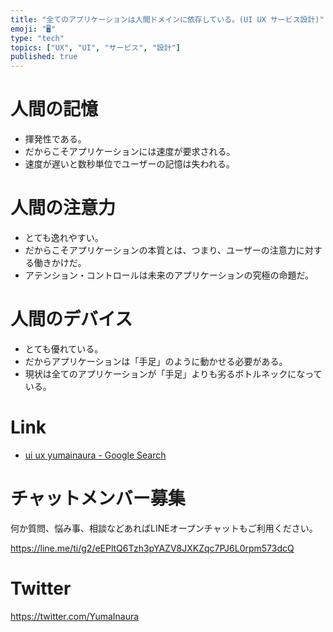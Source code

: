 ```yaml
---
title: "全てのアプリケーションは人間ドメインに依存している。(UI UX サービス設計)"
emoji: "🖥"
type: "tech"
topics: ["UX", "UI", "サービス", "設計"]
published: true
---
```



# 人間の記憶

- 揮発性である。
- だからこそアプリケーションには速度が要求される。
- 速度が遅いと数秒単位でユーザーの記憶は失われる。

# 人間の注意力

- とても逸れやすい。
- だからこそアプリケーションの本質とは、つまり、ユーザーの注意力に対する働きかけだ。
- アテンション・コントロールは未来のアプリケーションの究極の命題だ。

# 人間のデバイス

- とても優れている。
- だからアプリケーションは「手足」のように動かせる必要がある。
- 現状は全てのアプリケーションが「手足」よりも劣るボトルネックになっている。

# Link

- [ui ux yumainaura - Google Search](https://www.google.co.jp/search?q=ui+ux+yumainaura&oq=ui+ux+yumainaura&aqs=chrome..69i57j69i60l3.2834j0j7&sourceid=chrome&ie=UTF-8)








<!-- Update From Qiita API -->

# チャットメンバー募集


何か質問、悩み事、相談などあればLINEオープンチャットもご利用ください。

https://line.me/ti/g2/eEPltQ6Tzh3pYAZV8JXKZqc7PJ6L0rpm573dcQ





# Twitter


https://twitter.com/YumaInaura


<!-- Update From Qiita API -->


